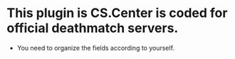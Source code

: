 # This plugin is CS.Center is coded for official deathmatch servers.
- You need to organize the fields according to yourself.
